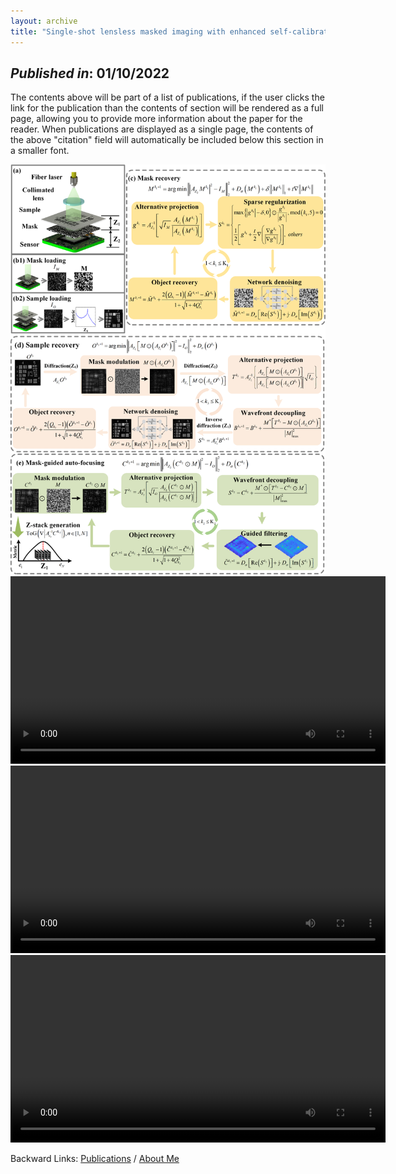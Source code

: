 ```yaml
---
layout: archive
title: "Single-shot lensless masked imaging with enhanced self-calibrated phase retrieval"
---
```


## *Published in*: 01/10/2022

The contents above will be part of a list of publications, if the user clicks the link for the publication than the contents of section will be rendered as a full page, allowing you to provide more information about the paper for the reader. When publications are displayed as a single page, the contents of the above "citation" field will automatically be included below this section in a smaller font.


<img src="/publications/imgs/eSCPR.png"/>

<video src="/publications/materials/eSCPR.mp4" autoplay="true" controls="controls" width="600">
</video>

<video src="/publications/materials/single-1.mp4" autoplay="true" controls="controls" width="600">
</video>

<video src="/publications/materials/single-2.mp4" autoplay="true" controls="controls" width="600">
</video>

Backward Links: [Publications](../_pages/publications.md) / [About Me](../_pages/about.md)

